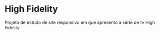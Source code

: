 # High Fidelity

Projeto de estudo de site responsivo em que apresento a série de tv High Fidelity. 
